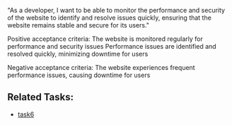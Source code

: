 "As a developer, I want to be able to monitor the performance and security of the website to identify and resolve issues quickly, ensuring that the website remains stable and secure for its users."

Positive acceptance criteria:
The website is monitored regularly for performance and security issues
Performance issues are identified and resolved quickly, minimizing downtime for users

Negative acceptance criteria:
The website experiences frequent performance issues, causing downtime for users

## Related Tasks:
* [task6](Tasks/task6.md)